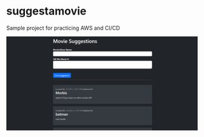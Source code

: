 # suggestamovie
Sample project for practicing AWS and CI/CD


<img src="https://github.com/HamzaTatheer/suggestamovie/blob/main/docs/images/demo.PNG?raw=true"/>

